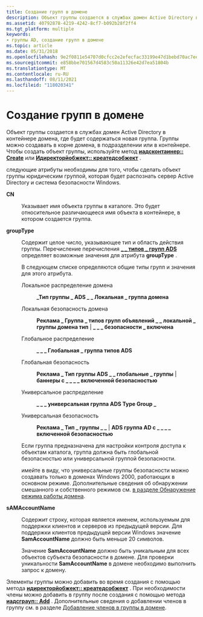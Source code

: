 ```yaml
---
title: Создание групп в домене
description: Объект группы создается в службах домен Active Directory в контейнере домена, где будет содержаться новая группа.
ms.assetid: 40792878-4219-4242-8cf7-b092b28f2ff4
ms.tgt_platform: multiple
keywords:
- группы AD, создание групп в домене
ms.topic: article
ms.date: 05/31/2018
ms.openlocfilehash: 9e2f0811e54707d0cfcc2e2efecfac33199e47d1bebd70ac7ee7e2900d8779bf
ms.sourcegitcommit: e858bbe701567d4583c50a11326e42d7ea51804b
ms.translationtype: MT
ms.contentlocale: ru-RU
ms.lasthandoff: 08/11/2021
ms.locfileid: "118020341"
---
```

# <a name="creating-groups-in-a-domain"></a>Создание групп в домене

Объект группы создается в службах домен Active Directory в контейнере домена, где будет содержаться новая группа. Группы можно создавать в корне домена, в подразделении или в контейнере. Чтобы создать объект группы, используйте метод [**иадсконтаинер:: Create**](/windows/desktop/api/iads/nf-iads-iadscontainer-create) или [**Идиректорйобжект:: креатедсобжект**](/windows/desktop/api/iads/nf-iads-idirectoryobject-createdsobject) .

следующие атрибуты необходимы для того, чтобы сделать объект группы юридическим группой, которая будет распознать сервер Active Directory и система безопасности Windows.

<dl> <dt>

<span id="cn"></span><span id="CN"></span>**CN**
</dt> <dd>

Указывает имя объекта группы в каталоге. Это будет относительное различающееся имя объекта в контейнере, в котором создается группа.

</dd> <dt>

<span id="groupType"></span><span id="grouptype"></span><span id="GROUPTYPE"></span>**groupType**
</dt> <dd>

Содержит целое число, указывающее тип и область действия группы. Перечисление перечисления [**\_ \_ типов \_ групп ADS**](/windows/win32/api/iads/ne-iads-ads_group_type_enum) определяет возможные значения для атрибута **groupType** .

В следующем списке определяются общие типы групп и значения для этого атрибута.

<dl> <dt>

<span id="Domain_Local_Distribution"></span><span id="domain_local_distribution"></span><span id="DOMAIN_LOCAL_DISTRIBUTION"></span>Локальное распределение домена
</dt> <dd>

**\_Тип группы \_ ADS \_ \_ Локальная \_ группа домена**

</dd> <dt>

<span id="Domain_Local_Security"></span><span id="domain_local_security"></span><span id="DOMAIN_LOCAL_SECURITY"></span>Локальная безопасность домена
</dt> <dd>

**Реклама \_ Группа \_ типов групп объявлений \_ \_ локальной \_ группы домена тип** \| **\_ \_ \_ безопасности \_ включена**

</dd> <dt>

<span id="Global_Distribution"></span><span id="global_distribution"></span><span id="GLOBAL_DISTRIBUTION"></span>Глобальное распределение
</dt> <dd>

**\_ \_ \_ Глобальная \_ группа типов ADS**

</dd> <dt>

<span id="Global_Security"></span><span id="global_security"></span><span id="GLOBAL_SECURITY"></span>Глобальная безопасность
</dt> <dd>

**Реклама \_ Тип группы ADS \_ \_ глобальные \_ группы** \| **баннеры с \_ \_ \_ \_ включенной безопасностью**

</dd> <dt>

<span id="Universal_Distribution"></span><span id="universal_distribution"></span><span id="UNIVERSAL_DISTRIBUTION"></span>Универсальное распределение
</dt> <dd>

**\_ \_ \_ универсальная группа ADS Type Group \_**

</dd> <dt>

<span id="Universal_Security"></span><span id="universal_security"></span><span id="UNIVERSAL_SECURITY"></span>Универсальная безопасность
</dt> <dd>

**Реклама \_ Тип \_ группы \_ \_** \| **ADS группа AD с \_ \_ \_ \_ включенной безопасностью**

</dd> <dt>


</dt> <dd>

</dd> </dl>

Если группа предназначена для настройки контроля доступа к объектам каталога, группа должна быть глобальной безопасностью или универсальной группой безопасности.

имейте в виду, что универсальные группы безопасности можно создавать только в доменах Windows 2000, работающих в основном режиме. Дополнительные сведения об обнаружении смешанного и собственного режимов см. [в разделе Обнаружение режима работы домена](detecting-the-operation-mode-of-a-domain.md).

</dd> <dt>

<span id="sAMAccountName"></span><span id="samaccountname"></span><span id="SAMACCOUNTNAME"></span>**sAMAccountName**
</dt> <dd>

Содержит строку, которая является именем, используемым для поддержки клиентов и серверов из предыдущей версии. Для поддержки клиентов предыдущей версии Windows значение **SamAccountName** должно быть меньше 20 символов.

Значение **SamAccountName** должно быть уникальным для всех объектов субъекта безопасности в домене. Для проверки уникальности **SamAccountName** в домене необходимо выполнить запрос к домену.

</dd> </dl>

Элементы группы можно добавить во время создания с помощью метода [**идиректорйобжект:: креатедсобжект**](/windows/desktop/api/iads/nf-iads-idirectoryobject-createdsobject) . При необходимости члены можно добавить в группу после создания с помощью метода [**иадсграуп:: Add**](/windows/desktop/api/iads/nf-iads-iadsgroup-add) . Дополнительные сведения о добавлении членов в группу см. в разделе [Добавление членов в группы в домене](adding-members-to-groups-in-a-domain.md).

 

 